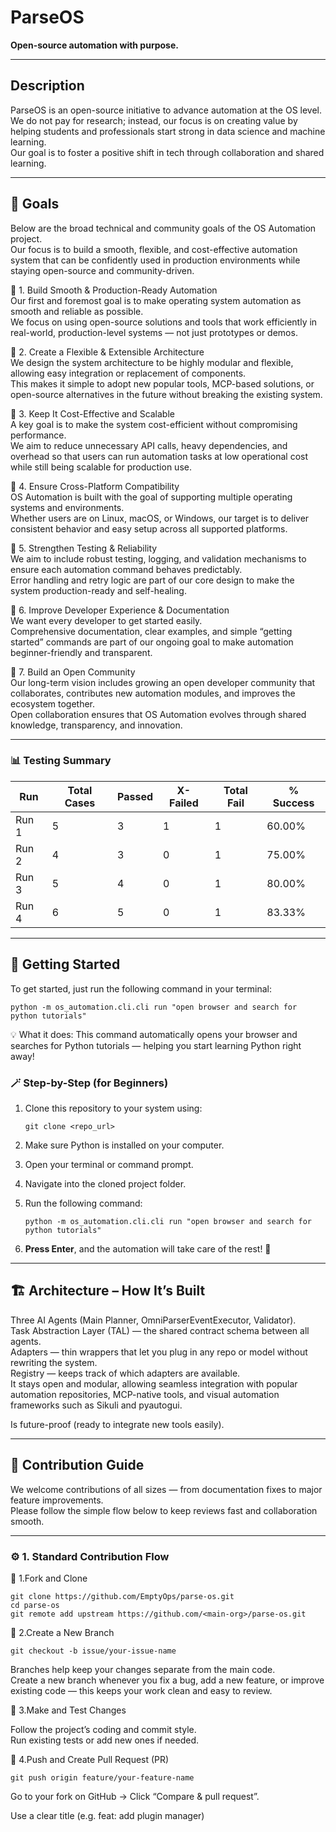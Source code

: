 # ParseOS  
**Open-source automation with purpose.**

---

## Description  
ParseOS is an open-source initiative to advance automation at the OS level.  
We do not pay for research; instead, our focus is on creating value by helping students and professionals start strong in data science and machine learning.  
Our goal is to foster a positive shift in tech through collaboration and shared learning.

---

## 🎯 Goals
Below are the broad technical and community goals of the OS Automation project.  
Our focus is to build a smooth, flexible, and cost-effective automation system that can be confidently used in production environments while staying open-source and community-driven.

🔹 1. Build Smooth & Production-Ready Automation  
Our first and foremost goal is to make operating system automation as smooth and reliable as possible.  
We focus on using open-source solutions and tools that work efficiently in real-world, production-level systems — not just prototypes or demos.

🔹 2. Create a Flexible & Extensible Architecture  
We design the system architecture to be highly modular and flexible, allowing easy integration or replacement of components.  
This makes it simple to adopt new popular tools, MCP-based solutions, or open-source alternatives in the future without breaking the existing system.

🔹 3. Keep It Cost-Effective and Scalable  
A key goal is to make the system cost-efficient without compromising performance.  
We aim to reduce unnecessary API calls, heavy dependencies, and overhead so that users can run automation tasks at low operational cost while still being scalable for production use.

🔹 4. Ensure Cross-Platform Compatibility  
OS Automation is built with the goal of supporting multiple operating systems and environments.  
Whether users are on Linux, macOS, or Windows, our target is to deliver consistent behavior and easy setup across all supported platforms.

🔹 5. Strengthen Testing & Reliability  
We aim to include robust testing, logging, and validation mechanisms to ensure each automation command behaves predictably.  
Error handling and retry logic are part of our core design to make the system production-ready and self-healing.

🔹 6. Improve Developer Experience & Documentation  
We want every developer to get started easily.  
Comprehensive documentation, clear examples, and simple “getting started” commands are part of our ongoing goal to make automation beginner-friendly and transparent.

🔹 7. Build an Open Community  
Our long-term vision includes growing an open developer community that collaborates, contributes new automation modules, and improves the ecosystem together.  
Open collaboration ensures that OS Automation evolves through shared knowledge, transparency, and innovation.

---

### 📊 Testing Summary  

| Run | Total Cases | Passed | X-Failed | Total Fail | % Success |
|-----|--------------|--------|-----------|-------------|------------|
| Run 1 | 5 | 3 | 1 | 1 | 60.00% |
| Run 2 | 4 | 3 | 0 | 1 | 75.00% |
| Run 3 | 5 | 4 | 0 | 1 | 80.00% |
| Run 4 | 6 | 5 | 0 | 1 | 83.33% |

---

## 🚀 Getting Started

To get started, just run the following command in your terminal:

```
python -m os_automation.cli.cli run "open browser and search for python tutorials"
```

💡 What it does:
This command automatically opens your browser and searches for Python tutorials — helping you start learning Python right away!


### 🪄 Step-by-Step (for Beginners)

1. Clone this repository to your system using:
   ```
   git clone <repo_url>
   ```
2. Make sure Python is installed on your computer.

3. Open your terminal or command prompt.

4. Navigate into the cloned project folder.

5. Run the following command:
   ```
   python -m os_automation.cli.cli run "open browser and search for python tutorials"
   ```
6. **Press Enter**, and the automation will take care of the rest! 🎉

---

## 🏗️ Architecture – How It’s Built  
Three AI Agents (Main Planner, OmniParserEventExecutor, Validator).  
Task Abstraction Layer (TAL) — the shared contract schema between all agents.  
Adapters — thin wrappers that let you plug in any repo or model without rewriting the system.  
Registry — keeps track of which adapters are available.  
It stays open and modular, allowing seamless integration with popular automation repositories, MCP-native tools, and visual automation frameworks such as Sikuli and pyautogui.

Is future-proof (ready to integrate new tools easily).

---

## 🧩 Contribution Guide  
We welcome contributions of all sizes — from documentation fixes to major feature improvements.  
Please follow the simple flow below to keep reviews fast and collaboration smooth.

---

### ⚙️ 1. Standard Contribution Flow  

🔹 1.Fork and Clone  

	git clone https://github.com/EmptyOps/parse-os.git  
	cd parse-os  
	git remote add upstream https://github.com/<main-org>/parse-os.git   

🔹 2.Create a New Branch  

	git checkout -b issue/your-issue-name  

Branches help keep your changes separate from the main code.  
Create a new branch whenever you fix a bug, add a new feature, or improve existing code — this keeps your work clean and easy to review.

🔹 3.Make and Test Changes  

Follow the project’s coding and commit style.  
Run existing tests or add new ones if needed.

🔹 4.Push and Create Pull Request (PR)  

	git push origin feature/your-feature-name  

Go to your fork on GitHub → Click “Compare & pull request”.  

Use a clear title (e.g. feat: add plugin manager)  
